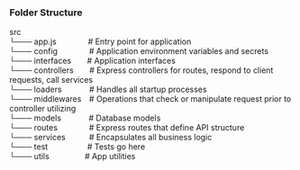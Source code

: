 ### Folder Structure
src<br/>
└─── app.js&emsp;&emsp;&emsp;&emsp;# Entry point for application<br/>
└─── config&emsp;&emsp;&emsp;&emsp;# Application environment variables and secrets<br/>
└─── interfaces&emsp;&emsp;# Application interfaces<br/>
└─── controllers&emsp;&emsp;# Express controllers for routes, respond to client requests, call services<br/>
└─── loaders&emsp;&emsp;&emsp;&ensp;# Handles all startup processes<br/>
└─── middlewares&emsp;# Operations that check or manipulate request prior to controller utilizing<br/>
└─── models&emsp;&emsp;&emsp;&ensp;# Database models<br/>
└─── routes&emsp;&emsp;&emsp;&ensp;&ensp;# Express routes that define API structure<br/>
└─── services&emsp;&emsp;&emsp;# Encapsulates all business logic<br/>
└─── test&emsp;&emsp;&emsp;&emsp;&emsp;# Tests go here<br/>
└─── utils&emsp;&emsp;&emsp;&emsp;&ensp;# App utilities
